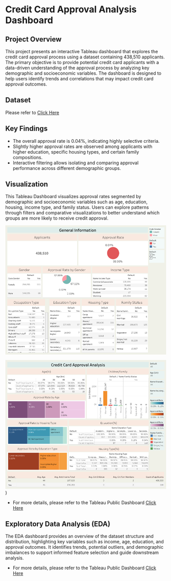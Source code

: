 # Credit Card Approval Analysis Dashboard
## Project Overview
This project presents an interactive Tableau dashboard that explores the credit card approval process using a dataset containing 438,510 applicants. The primary objective is to provide potential credit card applicants with a data-driven understanding of the approval process by analyzing key demographic and socioeconomic variables. The dashboard is designed to help users identify trends and correlations that may impact credit card approval outcomes.
## Dataset
Please refer to [Click Here](https://drive.google.com/file/d/1-EFfYdgkc55GRVwP4DoT_N-54p-xfOPU/view?usp=sharing)
## Key Findings
- The overall approval rate is 0.04%, indicating highly selective criteria.
- Slightly higher approval rates are observed among applicants with higher education, specific housing types, and certain family compositions.
- Interactive filtering allows isolating and comparing approval performance across different demographic groups.
## Visualization
This Tableau Dashboard visualizes approval rates segmented by demographic and socioeconomic variables such as age, education, housing, income type, and family status.  Users can explore patterns through filters and comparative visualizations to better understand which groups are more likely to receive credit approval.

![Front Page](https://github.com/yupengli531/Credit-Card-Approval-Analysis-Dashboard/blob/9b7a66d18a4daf1a8c4c17f1cc9c63f53f248a67/Front%20Page.png)

![Credit Card Approval Analysis](https://github.com/yupengli531/Credit-Card-Approval-Analysis-Dashboard/blob/e89c3a47e05d8af1d364c5f7dfdf797f32722c93/Credit%20Card%20Approval%20Analysis.png))

- For more details, please refer to the Tableau Public Dashboard [Click Here](https://public.tableau.com/views/CreditCardApprovalAnalysis_17453747124030/FrontPage?:language=en-US&:sid=&:redirect=auth&:display_count=n&:origin=viz_share_link)
## Exploratory Data Analysis (EDA)
The EDA dashboard provides an overview of the dataset structure and distribution, highlighting key variables such as income, age, education, and approval outcomes.  It identifies trends, potential outliers, and demographic imbalances to support informed feature selection and guide downstream analysis.
- For more details,  please refer to the Tableau Public Dashboard [Click Here](https://public.tableau.com/views/CreditCardApprovalEDA/Story1?:language=en-US&:sid=&:redirect=auth&:display_count=n&:origin=viz_share_link)


